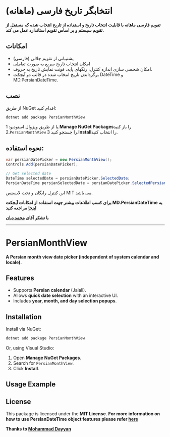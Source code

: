 # انتخابگر تاریخ فارسی (ماهانه)
**تقویم فارسی ماهانه با قابلیت انتخاب تاریخ و استفاده از تاریخ انتخاب شده که مستقل از تقویم سیستم و بر اساس تقویم استاندارد عمل می کند.**
## امکانات
- پشتیبانی از تقویم جلالی (فارسی)
- امکان انتخاب تاریخ سریع به صورت تعاملی
- امکان شخصی سازی اندازه کنترل، رنگهای پایه، فونت نمایش تاریخ به حروف.
- برگرداندن تاریخ انتخاب شده در قالب دو آبجکت DateTime و MD.PersianDateTime.
## نصب
  از طریق NuGet اقدام کنید:
```sh
dotnet add package PersianMonthView
```
  یا از طریق ویژوال استودیو:
  1.**Manage NuGet Packages**را باز کنید
  2.`PersianMonthView` را جستجو کنید
  3.**Install**را انتخاب کنید.
## نحوه استفاده:
```csharp
var persianDatePicker = new PersianMonthView();
Controls.Add(persianDatePicker);

// Get selected date
DateTime selectedDate = persianDatePicker.SelectedDate;
PersianDateTime persianSelectedDate = persianDatePicker.SelectedPersianDate;
```
  این کنترل رایگان و تحت لایسنس MIT می باشد.

  **برای کسب اطلاعات بیشتر جهت استفاده از امکانات آبجکت MD.PersianDateTime به [اینجا](https://github.com/Mds92/MD.PersianDateTime) مراجعه کنید**

  **با تشکر آقای [محمد دیان](https://github.com/Mds92)**
***
# PersianMonthView

**A Persian month view date picker (independent of system calendar and locale).**

## Features
- Supports **Persian calendar** (Jalali).
- Allows **quick date selection** with an interactive UI.
- Includes **year, month, and day selection popups**.

## Installation
Install via NuGet:
```sh
dotnet add package PersianMonthView
```
Or, using Visual Studio:
1. Open **Manage NuGet Packages**.
2. Search for `PersianMonthView`.
3. Click **Install**.

## Usage Example


## License
This package is licensed under the **MIT License**.
**For more information on how to use PersianDateTime object features please refer [here](https://github.com/Mds92/MD.PersianDateTime)**

**Thanks to [Mohammad Dayyan](https://github.com/Mds92)**
